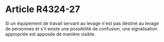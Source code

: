 # Article R4324-27

  
Si un équipement de travail servant au levage n'est pas destiné au levage de personnes et s'il existe une possibilité de confusion, une signalisation appropriée est apposée de manière visible.